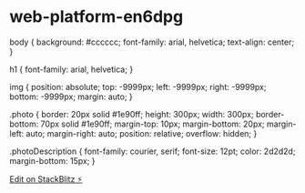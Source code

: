 # web-platform-en6dpg


body {
  background: #cccccc;
  font-family: arial, helvetica;
  text-align: center;
}

h1 {
  font-family: arial, helvetica;
}

img {
  position: absolute;
  top: -9999px;
  left: -9999px;
  right: -9999px;
  bottom: -9999px;
  margin: auto;
}

.photo {
  border: 20px solid #1e90ff;
  height: 300px;
  width: 300px;
  border-bottom: 70px solid #1e90ff;
  margin-top: 10px;
  margin-bottom: 20px;
  margin-left: auto;
  margin-right: auto;
  position: relative;
  overflow: hidden;
}

.photoDescription {
  font-family: courier, serif;
  font-size: 12pt;
  color: 2d2d2d;
  margin-bottom: 15px;
}



[Edit on StackBlitz ⚡️](https://stackblitz.com/edit/web-platform-en6dpg)